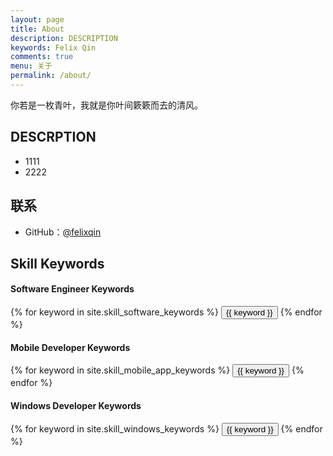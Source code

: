 ```yaml
---
layout: page
title: About
description: DESCRIPTION
keywords: Felix Qin
comments: true
menu: 关于
permalink: /about/
---
```


你若是一枚青叶，我就是你叶间簌簌而去的清风。


## DESCRPTION

* 1111
* 2222

## 联系

* GitHub：[@felixqin](https://github.com/felixqin)

## Skill Keywords

#### Software Engineer Keywords
<div class="btn-inline">
    {% for keyword in site.skill_software_keywords %}
    <button class="btn btn-outline" type="button">{{ keyword }}</button>
    {% endfor %}
</div>

#### Mobile Developer Keywords
<div class="btn-inline">
    {% for keyword in site.skill_mobile_app_keywords %}
    <button class="btn btn-outline" type="button">{{ keyword }}</button>
    {% endfor %}
</div>

#### Windows Developer Keywords
<div class="btn-inline">
    {% for keyword in site.skill_windows_keywords %}
    <button class="btn btn-outline" type="button">{{ keyword }}</button>
    {% endfor %}
</div>
